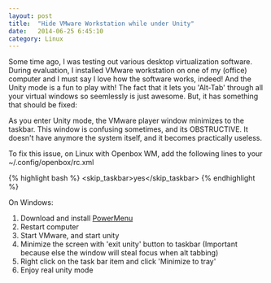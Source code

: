 ```yaml
---
layout: post
title:  "Hide VMware Workstation while under Unity"
date:   2014-06-25 6:45:10
category: Linux
---
```


Some time ago, I was testing out various desktop virtualization software. During evaluation, I installed VMware workstation on one of my (office) computer and I must say I love how the software works, indeed! And the Unity mode is a fun to play with! The fact that it lets you 'Alt-Tab' through all your virtual windows so seemlessly is just awesome. But, it has something that should be fixed:

As you enter Unity mode, the VMware player window minimizes to the taskbar. This window is confusing sometimes, and its OBSTRUCTIVE. It doesn't have anymore the system itself, and it becomes practically useless.

To fix this issue, on Linux with Openbox WM, add the following lines to your ~/.config/openbox/rc.xml

{% highlight bash %}
   <application name="vmware">
    <skip_taskbar>yes</skip_taskbar>
   </application>
{% endhighlight %}

On Windows: 

1. Download and install [PowerMenu](http://www.abstractpath.com/powermenu/)
2. Restart computer
3. Start VMware, and start unity
4. Minimize the screen with 'exit unity' button to taskbar (Important because else the window will steal focus when alt tabbing)
5. Right click on the task bar item and click 'Minimize to tray'
6. Enjoy real unity mode 
